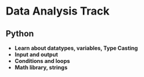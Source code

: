 # Data Analysis Track

## Python

- **Learn about datatypes, variables, Type Casting**
- **Input and output**
- **Conditions and loops**
- **Math library, strings**
